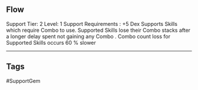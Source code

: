 ## Flow
Support
Tier: 2
Level: 1
Support Requirements : +5 Dex
Supports Skills which require Combo to use. Supported Skills lose their Combo stacks after a longer delay spent not gaining any Combo .
Combo count loss for Supported Skills occurs 60 % slower

---
## Tags
#SupportGem
